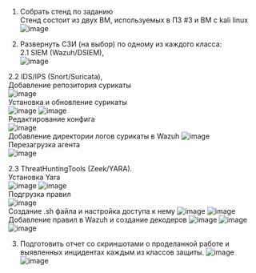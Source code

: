  1. Собрать стенд по заданию  
Стенд состоит из двух ВМ, используемых в ПЗ #3 и ВМ с kali linux
![image](https://github.com/user-attachments/assets/476c8bfb-47f5-4d52-b476-ce04c8d1d7e6)
 
 3. Развернуть СЗИ (на выбор) по одному из каждого класса:  
2.1 SIEM (Wazuh/DSIEM),  
![image](https://github.com/user-attachments/assets/fe717574-5920-4e4c-8bb0-04639e0d1d00)

2.2 IDS/IPS (Snort/Suricata),   
Добавление репозитория сурикаты  
![image](https://github.com/user-attachments/assets/1c529169-6851-481d-9252-160ff8a8f27f)  
Установка и обновление сурикаты  
![image](https://github.com/user-attachments/assets/1951e052-85f5-47b0-909d-68b42ca0a779)
![image](https://github.com/user-attachments/assets/07465b0e-ad02-4d2e-aaf8-c7b965ee36ac)  
Редактирование конфига  
![image](https://github.com/user-attachments/assets/6c061be7-7c61-4c5b-8ab2-20dca87207d8)  
Добавление директории логов сурикаты в Wazuh
![image](https://github.com/user-attachments/assets/d9cb88b0-b4c8-49b3-889b-e1ad464334f5)  
Перезагрузка агента  
![image](https://github.com/user-attachments/assets/ffd6ca00-22a8-4c95-a3e1-dac4ee37d308)  

2.3 ThreatHuntingTools (Zeek/YARA).  
Установка Yara  
![image](https://github.com/user-attachments/assets/85a525da-779f-4ccc-a013-2abdd46fa894)
![image](https://github.com/user-attachments/assets/e51e75aa-0dd3-4609-a3d7-dec8b21f332b)  
Подгрузка правил   
![image](https://github.com/user-attachments/assets/000c8fcf-1b1e-40b4-8afd-317e6d8d2de4)  
Создание .sh файла и настройка доступа к нему
![image](https://github.com/user-attachments/assets/d9ed274c-d1c2-40be-bad7-36564ccb8973)
![image](https://github.com/user-attachments/assets/78e4035b-0133-4eea-8f52-2384c5bdb84b)  
Добавление правил в Wazuh и создание декодеров
![image](https://github.com/user-attachments/assets/d96cc712-52fa-44d2-bd7c-7b79196f2921)
![image](https://github.com/user-attachments/assets/50daa1f6-8722-48e4-91ff-5868abab248d)
![image](https://github.com/user-attachments/assets/bf33f054-ab56-4fd7-a598-05466b2118ea)

 3. Подготовить отчет со скриншотами о проделанной работе и выявленных
 инцидентах каждым из классов защиты.
![image](https://github.com/user-attachments/assets/0168c310-4098-4949-9deb-b1662f8be657)
![image](https://github.com/user-attachments/assets/d450a478-bf67-43cd-9c21-96c8b1b79c19)

